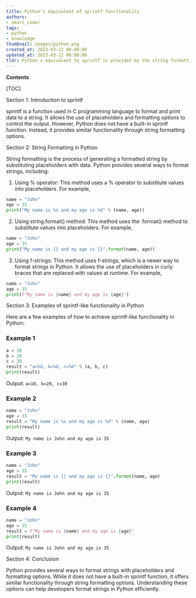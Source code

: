 ```yaml
---
title: Python's equivalent of sprintf functionality
authors:
- smart_coder
tags:
- python
- knowledge
thumbnail: images/python.png
created_at: 2023-03-12 00:00:00
updated_at: 2023-03-12 00:00:00
tldr: Python`s equivalent to sprintf is provided by the string formatting syntax, which uses curly braces {} to insert values into a string.
---
```


**Contents**

[TOC]

Section 1: Introduction to sprintf

sprintf is a function used in C programming language to format and print data to a string. It allows the use of placeholders and formatting options to control the output. However, Python does not have a built-in sprintf function. Instead, it provides similar functionality through string formatting options. 

Section 2: String Formatting in Python

String formatting is the process of generating a formatted string by substituting placeholders with data. Python provides several ways to format strings, including:

1. Using % operator: This method uses a % operator to substitute values into placeholders. For example, 

```python
name = "John"
age = 35
print("My name is %s and my age is %d" % (name, age))
```

2. Using string.format() method: This method uses the .format() method to substitute values into placeholders. For example,

```python
name = "John"
age = 35
print("My name is {} and my age is {}".format(name, age))
```

3. Using f-strings: This method uses f-strings, which is a newer way to format strings in Python. It allows the use of placeholders in curly braces that are replaced with values at runtime. For example,

```python
name = "John"
age = 35
print(f"My name is {name} and my age is {age}")
```

Section 3: Examples of sprintf-like functionality in Python

Here are a few examples of how to achieve sprintf-like functionality in Python:

### Example 1

```python
a = 10
b = 20
c = 30
result = "a=%d, b=%d, c=%d" % (a, b, c)
print(result)
```

Output: `a=10, b=20, c=30`

### Example 2

```python
name = "John"
age = 35
result = "My name is %s and my age is %d" % (name, age)
print(result)
```

Output: `My name is John and my age is 35`

### Example 3

```python
name = "John"
age = 35
result = "My name is {} and my age is {}".format(name, age)
print(result)
```

Output: `My name is John and my age is 35`

### Example 4

```python
name = "John"
age = 35
result = f"My name is {name} and my age is {age}"
print(result)
```

Output: `My name is John and my age is 35`

Section 4: Conclusion

Python provides several ways to format strings with placeholders and formatting options. While it does not have a built-in sprintf function, it offers similar functionality through string formatting options. Understanding these options can help developers format strings in Python efficiently.
